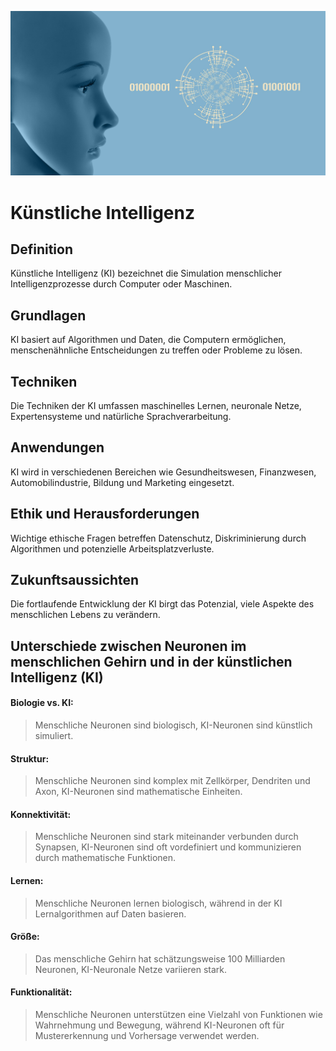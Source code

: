 ![AI-Cheatsheet Logo](./images/artificial-intelligence-7938959_1920.jpg ':size=1900:400')



# Künstliche Intelligenz

## Definition
Künstliche Intelligenz (KI) bezeichnet die Simulation menschlicher Intelligenzprozesse durch Computer oder Maschinen.

## Grundlagen
KI basiert auf Algorithmen und Daten, die Computern ermöglichen, menschenähnliche Entscheidungen zu treffen oder Probleme zu lösen.

## Techniken
Die Techniken der KI umfassen maschinelles Lernen, neuronale Netze, Expertensysteme und natürliche Sprachverarbeitung.

## Anwendungen
KI wird in verschiedenen Bereichen wie Gesundheitswesen, Finanzwesen, Automobilindustrie, Bildung und Marketing eingesetzt.

## Ethik und Herausforderungen
Wichtige ethische Fragen betreffen Datenschutz, Diskriminierung durch Algorithmen und potenzielle Arbeitsplatzverluste.

## Zukunftsaussichten
Die fortlaufende Entwicklung der KI birgt das Potenzial, viele Aspekte des menschlichen Lebens zu verändern.




## Unterschiede zwischen Neuronen im menschlichen Gehirn und in der künstlichen Intelligenz (KI)

#### Biologie vs. KI: 
> Menschliche Neuronen sind biologisch, KI-Neuronen sind künstlich simuliert.

#### Struktur: 
> Menschliche Neuronen sind komplex mit Zellkörper, Dendriten und Axon, KI-Neuronen sind mathematische Einheiten.

#### Konnektivität: 
> Menschliche Neuronen sind stark miteinander verbunden durch Synapsen, KI-Neuronen sind oft vordefiniert und kommunizieren durch mathematische Funktionen.

#### Lernen: 
> Menschliche Neuronen lernen biologisch, während in der KI Lernalgorithmen auf Daten basieren.

#### Größe: 
> Das menschliche Gehirn hat schätzungsweise 100 Milliarden Neuronen, KI-Neuronale Netze variieren stark.

#### Funktionalität: 
> Menschliche Neuronen unterstützen eine Vielzahl von Funktionen wie Wahrnehmung und Bewegung, während KI-Neuronen oft für Mustererkennung und Vorhersage verwendet werden.

